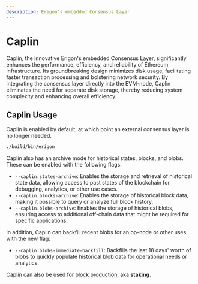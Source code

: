 ```yaml
---
description: Erigon's embedded Consensus Layer
---
```


# Caplin

Caplin, the innovative Erigon's embedded Consensus Layer, significantly enhances the performance, efficiency, and reliability of Ethereum infrastructure. Its groundbreaking design minimizes disk usage, facilitating faster transaction processing and bolstering network security. By integrating the consensus layer directly into the EVM-node, Caplin eliminates the need for separate disk storage, thereby reducing system complexity and enhancing overall efficiency.

## Caplin Usage

Caplin is enabled by default, at which point an external consensus layer is no longer needed.

```bash
./build/bin/erigon
```

Caplin also has an archive mode for historical states, blocks, and blobs. These can be enabled with the following flags:

* `--caplin.states-archive`: Enables the storage and retrieval of historical state data, allowing access to past states of the blockchain for debugging, analytics, or other use cases.
* `--caplin.blocks-archive`: Enables the storage of historical block data, making it possible to query or analyze full block history.
* `--caplin.blobs-archive`: Enables the storage of historical blobs, ensuring access to additional off-chain data that might be required for specific applications.

In addition, Caplin can backfill recent blobs for an op-node or other uses with the new flag:

* `--caplin.blobs-immediate-backfill`: Backfills the last 18 days' worth of blobs to quickly populate historical blob data for operational needs or analytics.

Caplin can also be used for [block production](../staking/caplin.md), aka **staking**.
